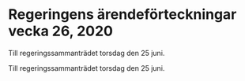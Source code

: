 # Regeringens ärendeförteckningar vecka 26, 2020

Till regeringssammanträdet torsdag den 25 juni.

Till regeringssammanträdet torsdag den 25 juni.
